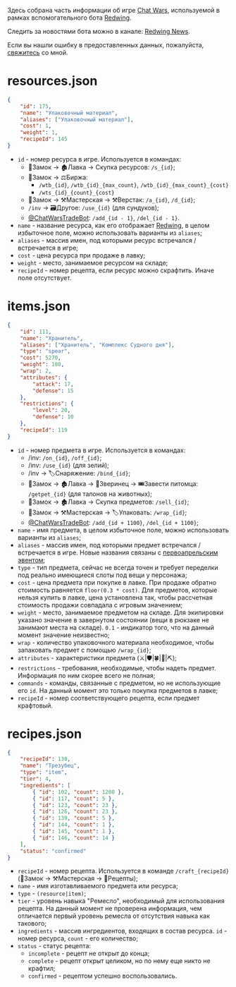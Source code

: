 Здесь собрана часть информации об игре [Chat Wars](https://telegram.me/ChatWarsBot?start=bb6bc6065e8648c0911c8776e277181d), используемой в рамках вспомогательного бота [Redwing](https://t.me/RedwingBot).

Следить за новостями бота можно в канале: [Redwing News](https://t.me/RedwingNews).

Если вы нашли ошибку в предоставленных данных, пожалуйста, [свяжитесь](https://t.me/motw_we) со мной.

# resources.json
```json
{
    "id": 175,
    "name": "Упаковочный материал",
    "aliases": ["Упаковочный материал"],
    "cost": 1,
    "weight": 1,
    "recipeId": 145
}
```
* `id` - номер ресурса в игре. Используется в командах:
	* 🏰Замок -> 🏚Лавка -> Скупка ресурсов: `/s_{id}`;
	* 🏰Замок -> ⚖️Биржа:
		* `/wtb_{id}`, `/wtb_{id}_{max_count}`, `/wtb_{id}_{max_count}_{cost}`
		* `/wts_{id}_{count}_{cost}`
	* 🏰Замок -> ⚒Мастерская -> ⚒Верстак: `/a_{id}`, `/d_{id}`;
	* `/inv` -> 🗃Другое: `/use_{id}` (для сундуков);
	* [@ChatWarsTradeBot](https://t.me/ChatWarsTradeBot): `/add_{id - 1}`, `/del_{id - 1}`.
* `name` - название ресурса, как его отображает [Redwing](https://t.me/RedwingBot), в целом избыточное поле, можно использовать варианты из `aliases`;
* `aliases` - массив имен, под которыми ресурс встречался / встречается в игре;
* `cost` - цена ресурса при продаже в лавку;
* `weight` - место, занимаемое ресурсом на складе;
* `recipeId` - номер рецепта, если ресурс можно скрафтить. Иначе поле отсутствует.

# items.json
```json
{
    "id": 111,
    "name": "Хранитель",
    "aliases": ["Хранитель", "Комплекс Судного дня"],
    "type": "spear",
    "cost": 5270,
    "weight": 180,
    "wrap": 2,
    "attributes": {
        "attack": 17,
        "defense": 15
    },
    "restrictions": {
        "level": 20,
        "defense": 10
    },
    "recipeId": 119
}
```
* `id` - номер предмета в игре. Используется в командах:
	* /inv: `/on_{id}`, `/off_{id}`;
	* /inv: `/use_{id}` (для зелий);
	* /inv -> 🏷Снаряжение: `/bind_{id}`;
	* 🏰Замок -> 🏚Лавка -> 🐾Зверинец -> 🎟Завести питомца: `/getpet_{id}` (для талонов на животных);
	* 🏰Замок -> 🏚Лавка -> Скупка предметов: `/sell_{id}`;
	* 🏰Замок -> ⚒Мастерская -> 🏷Упаковать: `/wrap_{id}`;
	* [@ChatWarsTradeBot](https://t.me/ChatWarsTradeBot): `/add_{id + 1100}`, `/del_{id + 1100}`;
* `name` - имя предмета, в целом избыточное поле, можно использовать варианты из `aliases`;
* `aliases` - массив имен, под которыми предмет встречался / встречается в игре. Новые названия связаны с [первоапрельским эвентом](https://wiki.chatwars.me/%D0%97%D0%B2%D0%B5%D0%B7%D0%B4%D0%BD%D1%8B%D0%B5_%D0%B2%D0%BE%D0%B9%D0%BD%D1%8B);
* `type` - тип предмета, сейчас не всегда точен и требует переделки под реально имеющиеся слоты под вещи у персонажа;
* `cost` - цена предмета при покупке в лавке. При продаже обратно стоимость равняется `floor(0.3 * cost)`. Для предметов, которые нельзя купить в лавке, цена установлена так, чтобы рассчетная стоимость продажи совпадала с игровым значением;
* `weight` - место, занимаемое предметом на складе. Для экипировки указано значение в завернутом состоянии (вещи в рюкзаке не занимают места на складе). `0.1` - индикатор того, что на данный момент значение неизвестно;
* `wrap` - количество упаковочного материала необходимое, чтобы запаковать предмет с помощью `/wrap_{id}`;
* `attributes` - характеристики предмета (⚔️|🛡|🍀|🔋|⛏);
* `restrictions` - требования, необходимые, чтобы надеть предмет. Информация по ним скорее всего не полная;
* `commands` - команды, связанные с предметом, но не использующие его `id`. На данный момент это только покупка предметов в лавке;
* `recipeId` - номер соответствующего рецепта, если предмет крафтовый.

# recipes.json
```json
{
    "recipeId": 130,
    "name": "Трезубец",
    "type": "item",
    "tier": 4,
    "ingredients": [
        { "id": 102, "count": 1200 },
        { "id": 117, "count": 5 },
        { "id": 123, "count": 23 },
        { "id": 126, "count": 23 },
        { "id": 139, "count": 5 },
        { "id": 144, "count": 1 },
        { "id": 145, "count": 1 },
        { "id": 146, "count": 14 }
    ],
    "status": "confirmed"
}
```
* `recipeId` - номер рецепта. Используется в команде `/craft_{recipeId}` (🏰Замок -> ⚒Мастерская -> 📖Рецепты);
* `name` - имя изготавливаемого предмета или ресурса;
* `type` - `(resource|item)`;
* `tier` - уровень навыка "Ремесло", необходимый для использования рецепта. На данный момент не проверена информация, чем отличается первый уровень ремесла от отсутствия навыка как такового;
* `ingredients` - массив ингредиентов, входящих в состав ресурса. `id` - номер ресурса, `count` - его количество;
* `status` - статус рецепта:
	* `incomplete` - рецепт не открыт до конца;
	* `complete` - рецепт открыт целиком, но по нему еще никто не крафтил;
	* `confirmed` - рецептом успешно воспользовались.
